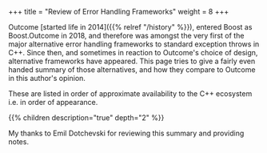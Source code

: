 +++
title = "Review of Error Handling Frameworks"
weight = 8
+++

Outcome [started life in 2014]({{% relref "/history" %}}), entered Boost as Boost.Outcome in 2018, and therefore was amongst the very first of the major alternative error handling frameworks to standard exception throws in C++. Since then, and sometimes in reaction to Outcome's choice of design, alternative frameworks have appeared. This page tries to give a fairly even handed summary of those alternatives, and how they compare to Outcome in this author's opinion.

These are listed in order of approximate availability to the C++ ecosystem i.e. in order of appearance.

{{% children description="true" depth="2" %}}

My thanks to Emil Dotchevski for reviewing this summary and providing notes.
